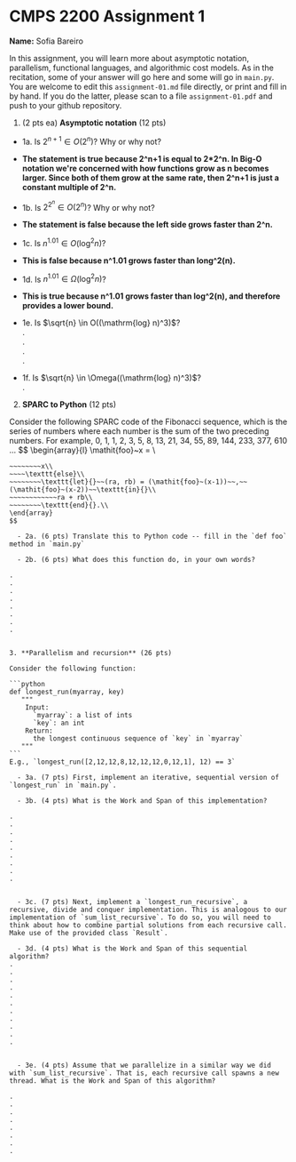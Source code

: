 

# CMPS 2200 Assignment 1

**Name:** Sofia Bareiro


In this assignment, you will learn more about asymptotic notation, parallelism, functional languages, and algorithmic cost models. As in the recitation, some of your answer will go here and some will go in `main.py`. You are welcome to edit this `assignment-01.md` file directly, or print and fill in by hand. If you do the latter, please scan to a file `assignment-01.pdf` and push to your github repository. 
  
  

1. (2 pts ea) **Asymptotic notation** (12 pts)

  - 1a. Is $2^{n+1} \in O(2^n)$? Why or why not?
  - **The statement is true because 2^n+1 is equal to 2*2^n. In Big-O notation we're concerned with how functions grow as n becomes larger. Since both of them grow at the same rate, then 2^n+1 is just a constant multiple of 2^n.**

    
  - 1b. Is $2^{2^n} \in O(2^n)$? Why or why not?
  - **The statement is false because the left side grows faster than 2^n.**
    
  
  - 1c. Is $n^{1.01} \in O(\mathrm{log}^2 n)$?
  - **This is false because n^1.01 grows faster than long^2(n).**
  

  - 1d. Is $n^{1.01} \in \Omega(\mathrm{log}^2 n)$?
  - **This is true because n^1.01 grows faster than log^2(n), and therefore provides a lower bound.**


  - 1e. Is $\sqrt{n} \in O((\mathrm{log} n)^3)$?  
.  
.  
.  
.  
  - 1f. Is $\sqrt{n} \in \Omega((\mathrm{log} n)^3)$?  
.  


2. **SPARC to Python** (12 pts)

Consider the following SPARC code of the Fibonacci sequence, which is the series of numbers where each number is the sum of the two preceding numbers. For example, 0, 1, 1, 2, 3, 5, 8, 13, 21, 34, 55, 89, 144, 233, 377, 610 ... 
$$
\begin{array}{l}
\mathit{foo}~x =   \\
~~~~\texttt{if}{}~~x \le 1~~\texttt{then}{}\\
~~~~~~~~x\\   
~~~~\texttt{else}\\
~~~~~~~~\texttt{let}{}~~(ra, rb) = (\mathit{foo}~(x-1))~~,~~(\mathit{foo}~(x-2))~~\texttt{in}{}\\  
~~~~~~~~~~~~ra + rb\\  
~~~~~~~~\texttt{end}{}.\\
\end{array}
$$ 

  - 2a. (6 pts) Translate this to Python code -- fill in the `def foo` method in `main.py`  

  - 2b. (6 pts) What does this function do, in your own words?  

.  
.  
.  
.  
.  
.  
.  
.  
  

3. **Parallelism and recursion** (26 pts)

Consider the following function:  

```python
def longest_run(myarray, key)
   """
    Input:
      `myarray`: a list of ints
      `key`: an int
    Return:
      the longest continuous sequence of `key` in `myarray`
   """
```
E.g., `longest_run([2,12,12,8,12,12,12,0,12,1], 12) == 3`  
 
  - 3a. (7 pts) First, implement an iterative, sequential version of `longest_run` in `main.py`.  

  - 3b. (4 pts) What is the Work and Span of this implementation?  

.  
.  
.  
.  
.  
.  
.  
.  
.  


  - 3c. (7 pts) Next, implement a `longest_run_recursive`, a recursive, divide and conquer implementation. This is analogous to our implementation of `sum_list_recursive`. To do so, you will need to think about how to combine partial solutions from each recursive call. Make use of the provided class `Result`.   

  - 3d. (4 pts) What is the Work and Span of this sequential algorithm?  
.  
.  
.  
.  
.  
.  
.  
.  
.  
.  
.  


  - 3e. (4 pts) Assume that we parallelize in a similar way we did with `sum_list_recursive`. That is, each recursive call spawns a new thread. What is the Work and Span of this algorithm?  

.  
.  
.  
.  
.  
.  
.  
.  

